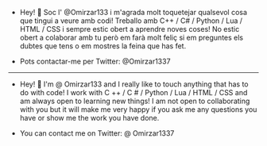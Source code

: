 - Hey! 👋 Soc l' @Omirzar133 i m'agrada molt toquetejar qualsevol cosa que tingui a veure amb codi! Treballo amb C++ / C# / Python / Lua / HTML / CSS i sempre estic obert a aprendre noves coses! No estic obert a colaborar amb tu però em farà molt feliç si em preguntes els dubtes que tens o em mostres la feina que has fet.

- Pots contactar-me per Twitter: @Omirzar1337

------------------------------------------------------------------------------------------------------

- Hey! 👋 I'm @ Omirzar133 and I really like to touch anything that has to do with code! I work with C ++ / C # / Python / Lua / HTML / CSS and am always open to learning new things! I am not open to collaborating with you but it will make me very happy if you ask me any questions you have or show me the work you have done.

- You can contact me on Twitter: @ Omirzar1337
